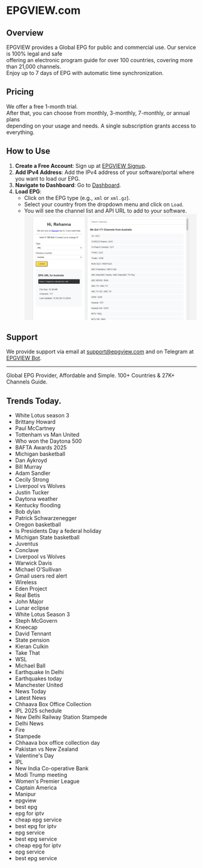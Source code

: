 # EPGVIEW.com



## Overview
EPGVIEW provides a Global EPG for public and commercial use. Our service is 100% legal and safe\
offering an electronic program guide for over 100 countries, covering more than 21,000 channels.\
Enjoy up to 7 days of EPG with automatic time synchronization.

## Pricing
We offer a free 1-month trial. \
After that, you can choose from monthly, 3-monthly, 7-monthly, or annual plans \
depending on your usage and needs. A single subscription grants access to everything.

## How to Use
1. **Create a Free Account**: Sign up at [EPGVIEW Signup](https://epgview.com/signup.php).
2. **Add IPv4 Address**: Add the IPv4 address of your software/portal where you want to load our EPG.
3. **Navigate to Dashboard**: Go to [Dashboard](https://epgview.com/dashboard.php).
4. **Load EPG**:
   - Click on the EPG type (e.g., `xml` or `xml.gz`).
   - Select your country from the dropdown menu and click on `Load`.
   - You will see the channel list and API URL to add to your software.
![EPGVIEW](img/dashboard.png)
## Support
We provide support via email at [support@epgview.com](mailto:support@epgview.com) and on Telegram at [EPGVIEW Bot](https://t.me/epgview_bot).

---

Global EPG Provider, Affordable and Simple. 100+ Countries & 27K+ Channels Guide.

## Trends Today.

- White Lotus season 3
- Brittany Howard
- Paul McCartney
- Tottenham vs Man United
- Who won the Daytona 500
- BAFTA Awards 2025
- Michigan basketball
- Dan Aykroyd
- Bill Murray
- Adam Sandler
- Cecily Strong
- Liverpool vs Wolves
- Justin Tucker
- Daytona weather
- Kentucky flooding
- Bob dylan
- Patrick Schwarzenegger
- Oregon basketball
- Is Presidents Day a federal holiday
- Michigan State basketball
- Juventus
- Conclave
- Liverpool vs Wolves
- Warwick Davis
- Michael O'Sullivan
- Gmail users red alert
- Wireless
- Eden Project
- Real Betis
- John Major
- Lunar eclipse
- White Lotus Season 3
- Steph McGovern
- Kneecap
- David Tennant
- State pension
- Kieran Culkin
- Take That
- WSL
- Michael Ball
- Earthquake In Delhi
- Earthquakes today
- Manchester United
- News Today
- Latest News
- Chhaava Box Office Collection
- IPL 2025 schedule
- New Delhi Railway Station Stampede
- Delhi News
- Fire
- Stampede
- Chhaava box office collection day
- Pakistan vs New Zealand
- Valentine's Day
- IPL
- New India Co-operative Bank
- Modi Trump meeting
- Women's Premier League
- Captain America
- Manipur
- epgview
- best epg
- epg for iptv
- cheap epg service
- best epg for iptv
- epg service
- best epg service
- cheap epg for iptv
- epg service
- best epg service
